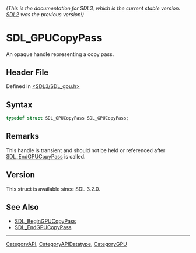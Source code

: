 ###### (This is the documentation for SDL3, which is the current stable version. [SDL2](https://wiki.libsdl.org/SDL2/) was the previous version!)
# SDL_GPUCopyPass

An opaque handle representing a copy pass.

## Header File

Defined in [<SDL3/SDL_gpu.h>](https://github.com/libsdl-org/SDL/blob/main/include/SDL3/SDL_gpu.h)

## Syntax

```c
typedef struct SDL_GPUCopyPass SDL_GPUCopyPass;
```

## Remarks

This handle is transient and should not be held or referenced after
[SDL_EndGPUCopyPass](SDL_EndGPUCopyPass) is called.

## Version

This struct is available since SDL 3.2.0.

## See Also

- [SDL_BeginGPUCopyPass](SDL_BeginGPUCopyPass)
- [SDL_EndGPUCopyPass](SDL_EndGPUCopyPass)

----
[CategoryAPI](CategoryAPI), [CategoryAPIDatatype](CategoryAPIDatatype), [CategoryGPU](CategoryGPU)

